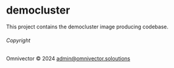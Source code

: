 # democluster

This project contains the democluster image producing codebase.

###### Copyright
Omnivector &copy; 2024 <admin@omnivector.soloutions>
